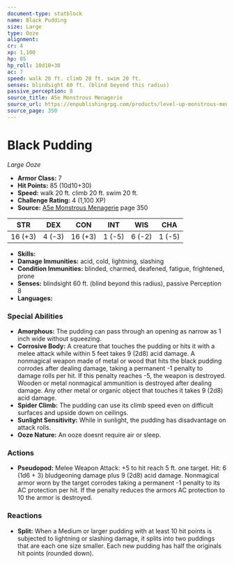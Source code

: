 ```yaml
---
document-type: statblock
name: Black Pudding
size: Large
type: Ooze
alignment: 
cr: 4
xp: 1,100
hp: 85
hp_roll: 10d10+30
ac: 7
speed: walk 20 ft. climb 20 ft. swim 20 ft.
senses: blindsight 60 ft. (blind beyond this radius) 
passive_perception: 8
source_title: A5e Monstrous Menagerie
source_url: https://enpublishingrpg.com/products/level-up-monstrous-menagerie-a5e
source_page: 350
---
```


# Black Pudding

*Large* *Ooze*

- **Armor Class:** 7
- **Hit Points:** 85 (10d10+30)
- **Speed:** walk 20 ft. climb 20 ft. swim 20 ft.
- **Challenge Rating:** 4 (1,100 XP)
- **Source:** [A5e Monstrous Menagerie](https://enpublishingrpg.com/products/level-up-monstrous-menagerie-a5e) page 350

| STR | DEX | CON | INT | WIS | CHA |
| --- | --- | --- | --- | --- | --- |
| 16 (+3) | 4 (-3) | 16 (+3) | 1 (-5) | 6 (-2) | 1 (-5) |

- **Skills:** 
- **Damage Immunities:** acid, cold, lightning, slashing
- **Condition Immunities:** blinded, charmed, deafened, fatigue, frightened, prone
- **Senses:** blindsight 60 ft. (blind beyond this radius), passive Perception 8
- **Languages:** 

### Special Abilities

- **Amorphous:** The pudding can pass through an opening as narrow as 1 inch wide without squeezing.
- **Corrosive Body:** A creature that touches the pudding or hits it with a melee attack while within 5 feet takes 9 (2d8) acid damage. A nonmagical weapon made of metal or wood that hits the black pudding corrodes after dealing damage, taking a permanent -1 penalty to damage rolls per hit. If this penalty reaches -5, the weapon is destroyed. Wooden or metal nonmagical ammunition is destroyed after dealing damage. Any other metal or organic object that touches it takes 9 (2d8) acid damage.
- **Spider Climb:** The pudding can use its climb speed even on difficult surfaces and upside down on ceilings.
- **Sunlight Sensitivity:** While in sunlight, the pudding has disadvantage on attack rolls.
- **Ooze Nature:** An ooze doesnt require air or sleep.

### Actions

- **Pseudopod:** Melee Weapon Attack: +5 to hit  reach 5 ft.  one target. Hit: 6 (1d6 + 3) bludgeoning damage plus 9 (2d8) acid damage. Nonmagical armor worn by the target corrodes  taking a permanent -1 penalty to its AC protection per hit. If the penalty reduces the armors AC protection to 10  the armor is destroyed.

### Reactions

- **Split:** When a Medium or larger pudding with at least 10 hit points is subjected to lightning or slashing damage, it splits into two puddings that are each one size smaller. Each new pudding has half the originals hit points (rounded down).
